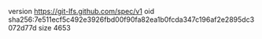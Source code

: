 version https://git-lfs.github.com/spec/v1
oid sha256:7e511ecf5c492e3926fbd00f90fa82ea1b0fcda347c196af2e2895dc3072d77d
size 4653
